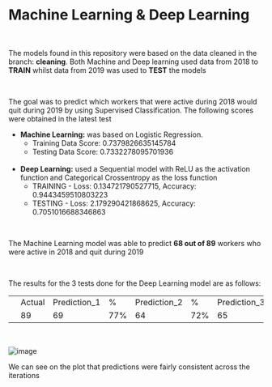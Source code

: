 <h1>Machine Learning & Deep Learning </h1>
<br>
<p> The models found in this repository were based on the data cleaned in the branch: <b>cleaning</b>. Both Machine and Deep learning used data from 2018 to <b>TRAIN</b> whilst data from 2019 was used to <b>TEST</b> the models</p>
<br>
<p>The goal was to predict which workers that were active during 2018 would quit during 2019 by using Supervised Classification. The following scores were obtained in the latest test</p>
<ul>
    <li><b>Machine Learning:</b> was based on Logistic Regression. 
    <br>
        <ul>
        <li>Training Data Score: 0.7379826635145784</li>
        <li>Testing Data Score: 0.7332278095701936</li>
        </ul>
    </li>
    <br>
    <li><b>Deep Learning:</b> used a Sequential model with ReLU as the activation function and Categorical Crossentropy as the loss function
    <br>    
        <ul>
        <li>TRAINING - Loss: 0.134721790527715, Accuracy: 0.9443459510803223</li>
        <li>TESTING - Loss: 2.179290421868625, Accuracy: 0.7051016688346863</li>
        </ul>
    </li>
</ul>
<br>
<p>The Machine Learning model was able to predict <b>68 out of 89</b> workers who were active in 2018 and quit during 2019 </p>
<br>
<p>The results for the 3 tests done for the Deep Learning model are as follows:</p>
<table>
<th>
<td>Actual</td>
<td>Prediction_1</td>
<td>%</td>
<td>Prediction_2</td>
<td>%</td>
<td>Prediction_3</td>
<td>%</td>
</th>
<tr>
<td></td>
<td>89</td>
<td>69</td>
<td>77%</td>
<td>64</td>
<td>72%</td>
<td>65</td>
<td>73%</td>
</tr>
</table>
<br>

![image](https://drive.google.com/file/d/1cS9I_DL_dsNrACjZMJZZi2GG6f22wLNH)

<p>We can see on the plot that predictions were fairly consistent across the iterations</p>